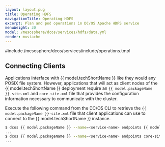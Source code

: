 ```yaml
---
layout: layout.pug
title: Operating HDFS
navigationTitle: Operating HDFS
excerpt: Plan and pod operations in DC/OS Apache HDFS service
menuWeight: 30
model: /mesosphere/dcos/services/hdfs/data.yml
render: mustache
---
```


#include /mesosphere/dcos/services/include/operations.tmpl

## Connecting Clients

Applications interface with {{ model.techShortName }} like they would any POSIX file system. However, applications that will act as client nodes of the {{ model.techShortName }} deployment require an `{{ model.packageName }}-site.xml` and `core-site.xml` file that provides the configuration information necessary to communicate with the cluster.

Execute the following command from the DC/OS CLI to retrieve the `{{ model.packageName }}-site.xml` file that client applications can use to connect to the {{ model.techShortName }} instance.

```bash
$ dcos {{ model.packageName }} --name=<service-name> endpoints {{ model.packageName }}-site.xml
...
$ dcos {{ model.packageName }} --name=<service-name> endpoints core-site.xml
...
```
